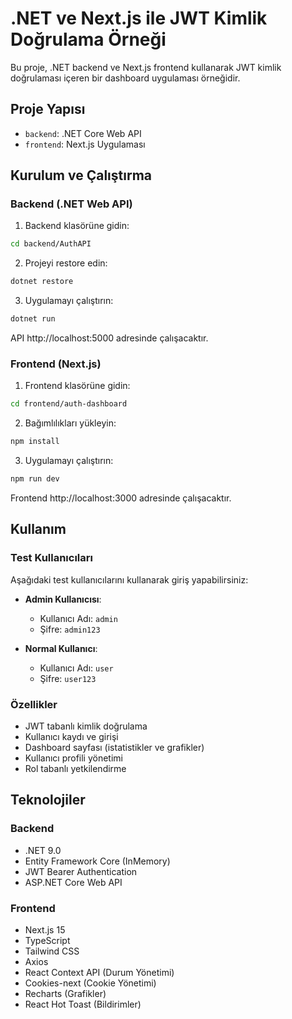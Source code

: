 # .NET ve Next.js ile JWT Kimlik Doğrulama Örneği

Bu proje, .NET backend ve Next.js frontend kullanarak JWT kimlik doğrulaması içeren bir dashboard uygulaması örneğidir.

## Proje Yapısı

- `backend`: .NET Core Web API
- `frontend`: Next.js Uygulaması

## Kurulum ve Çalıştırma

### Backend (.NET Web API)

1. Backend klasörüne gidin:
```bash
cd backend/AuthAPI
```

2. Projeyi restore edin:
```bash
dotnet restore
```

3. Uygulamayı çalıştırın:
```bash
dotnet run
```

API http://localhost:5000 adresinde çalışacaktır.

### Frontend (Next.js)

1. Frontend klasörüne gidin:
```bash
cd frontend/auth-dashboard
```

2. Bağımlılıkları yükleyin:
```bash
npm install
```

3. Uygulamayı çalıştırın:
```bash
npm run dev
```

Frontend http://localhost:3000 adresinde çalışacaktır.

## Kullanım

### Test Kullanıcıları

Aşağıdaki test kullanıcılarını kullanarak giriş yapabilirsiniz:

- **Admin Kullanıcısı**:
  - Kullanıcı Adı: `admin`
  - Şifre: `admin123`

- **Normal Kullanıcı**:
  - Kullanıcı Adı: `user`
  - Şifre: `user123`

### Özellikler

- JWT tabanlı kimlik doğrulama
- Kullanıcı kaydı ve girişi
- Dashboard sayfası (istatistikler ve grafikler)
- Kullanıcı profili yönetimi
- Rol tabanlı yetkilendirme

## Teknolojiler

### Backend
- .NET 9.0
- Entity Framework Core (InMemory)
- JWT Bearer Authentication
- ASP.NET Core Web API

### Frontend
- Next.js 15
- TypeScript
- Tailwind CSS
- Axios
- React Context API (Durum Yönetimi)
- Cookies-next (Cookie Yönetimi)
- Recharts (Grafikler)
- React Hot Toast (Bildirimler)

